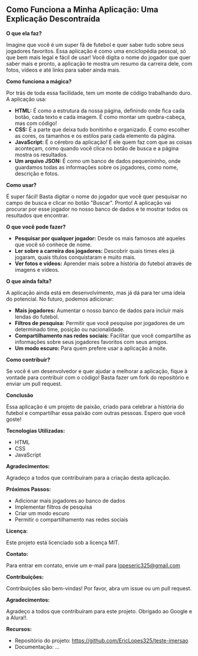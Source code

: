 ## Como Funciona a Minha Aplicação: Uma Explicação Descontraída

**O que ela faz?**

Imagine que você é um super fã de futebol e quer saber tudo sobre seus jogadores favoritos. Essa aplicação é como uma enciclopédia pessoal, só que bem mais legal e fácil de usar! Você digita o nome do jogador que quer saber mais e pronto, a aplicação te mostra um resumo da carreira dele, com fotos, vídeos e até links para saber ainda mais.

**Como funciona a mágica?**

Por trás de toda essa facilidade, tem um monte de código trabalhando duro. A aplicação usa:

* **HTML:** É como a estrutura da nossa página, definindo onde fica cada botão, cada texto e cada imagem. É como montar um quebra-cabeça, mas com código!
* **CSS:**  É a parte que deixa tudo bonitinho e organizado. É como escolher as cores, os tamanhos e os estilos para cada elemento da página.
* **JavaScript:**  É o cérebro da aplicação! É ele quem faz com que as coisas aconteçam, como quando você clica no botão de busca e a página mostra os resultados.
* **Um arquivo JSON:** É como um banco de dados pequenininho, onde guardamos todas as informações sobre os jogadores, como nome, descrição e fotos.

**Como usar?**

É super fácil! Basta digitar o nome do jogador que você quer pesquisar no campo de busca e clicar no botão "Buscar". Pronto! A aplicação vai procurar por esse jogador no nosso banco de dados e te mostrar todos os resultados que encontrar.

**O que você pode fazer?**

* **Pesquisar por qualquer jogador:** Desde os mais famosos até aqueles que você só conhece de nome.
* **Ler sobre a carreira dos jogadores:** Descobrir quais times eles já jogaram, quais títulos conquistaram e muito mais.
* **Ver fotos e vídeos:** Aprender mais sobre a história do futebol através de imagens e vídeos.

**O que ainda falta?**

A aplicação ainda está em desenvolvimento, mas já dá para ter uma ideia do potencial. No futuro, podemos adicionar:

* **Mais jogadores:** Aumentar o nosso banco de dados para incluir mais lendas do futebol.
* **Filtros de pesquisa:** Permitir que você pesquise por jogadores de um determinado time, posição ou nacionalidade.
* **Compartilhamento nas redes sociais:** Facilitar que você compartilhe as informações sobre seus jogadores favoritos com seus amigos.
* **Um modo escuro:** Para quem prefere usar a aplicação à noite.

**Como contribuir?**

Se você é um desenvolvedor e quer ajudar a melhorar a aplicação, fique à vontade para contribuir com o código! Basta fazer um fork do repositório e enviar um pull request.

**Conclusão**

Essa aplicação é um projeto de paixão, criado para celebrar a história do futebol e compartilhar essa paixão com outras pessoas. Espero que você goste!

**Tecnologias Utilizadas:**

* HTML
* CSS
* JavaScript

**Agradecimentos:**

Agradeço a todos que contribuíram para a criação desta aplicação.

**Próximos Passos:**

* Adicionar mais jogadores ao banco de dados
* Implementar filtros de pesquisa
* Criar um modo escuro
* Permitir o compartilhamento nas redes sociais

**Licença:**

Este projeto está licenciado sob a licença MIT.

**Contato:**

Para entrar em contato, envie um e-mail para lopeseric325@gmail.com

**Contribuições:**

Contribuições são bem-vindas! Por favor, abra um issue ou um pull request.

**Agradecimentos:**

Agradeço a todos que contribuíram para este projeto. Obrigado ao Google e a Alura!!.

**Recursos:**

* Repositório do projeto: https://github.com/EricLopes325/teste-imersao
* Documentação: ...
